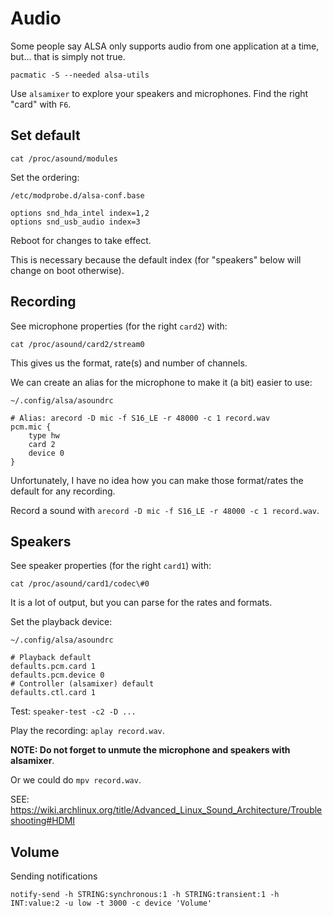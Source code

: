 # Audio

Some people say ALSA only supports audio from one application at a time, but... that is simply not true.

`pacmatic -S --needed alsa-utils`

Use `alsamixer` to explore your speakers and microphones. Find the right "card" with `F6`.

## Set default

`cat /proc/asound/modules`

Set the ordering:

`/etc/modprobe.d/alsa-conf.base`

```
options snd_hda_intel index=1,2
options snd_usb_audio index=3
```

Reboot for changes to take effect.

This is necessary because the default index (for "speakers" below will change on boot otherwise).

## Recording

See microphone properties (for the right `card2`) with:

```terminal
cat /proc/asound/card2/stream0
```

This gives us the format, rate(s) and number of channels.

We can create an alias for the microphone to make it (a bit) easier to use:

`~/.config/alsa/asoundrc`

```
# Alias: arecord -D mic -f S16_LE -r 48000 -c 1 record.wav
pcm.mic {
    type hw
    card 2
    device 0
}
```

Unfortunately, I have no idea how you can make those format/rates the default for any recording.

Record a sound with `arecord -D mic -f S16_LE -r 48000 -c 1 record.wav`.

## Speakers

See speaker properties (for the right `card1`) with:

```terminal
cat /proc/asound/card1/codec\#0
```

It is a lot of output, but you can parse for the rates and formats.

Set the playback device:

`~/.config/alsa/asoundrc`

```
# Playback default
defaults.pcm.card 1
defaults.pcm.device 0
# Controller (alsamixer) default
defaults.ctl.card 1
```

Test: `speaker-test -c2 -D ...`

Play the recording: `aplay record.wav`.

**NOTE: Do not forget to unmute the microphone and speakers with alsamixer**.

Or we could do `mpv record.wav`.

SEE: <https://wiki.archlinux.org/title/Advanced_Linux_Sound_Architecture/Troubleshooting#HDMI>

## Volume

Sending notifications

```terminal
notify-send -h STRING:synchronous:1 -h STRING:transient:1 -h INT:value:2 -u low -t 3000 -c device 'Volume'
```
